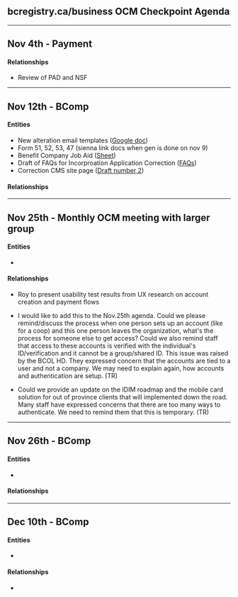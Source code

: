 ## bcregistry.ca/business OCM Checkpoint Agenda

----
Nov 4th - Payment
----
#### Relationships
* Review of PAD and NSF

----
Nov 12th - BComp
----
#### Entities
* New alteration email templates ([Google doc](https://docs.google.com/document/d/1WS-BtGhgppkUprzUWxVamQLtQfhFF9_XVhqNPjZGrkk/edit?usp=sharing))
* Form 51, 52, 53, 47 (sienna link docs when gen is done on nov 9)
* Benefit Company Job Aid ([Sheet](https://docs.google.com/spreadsheets/d/1zTzC3fSwit2DikDx6AFFJHxYK8mAtkGbRQdh0td1M0k/edit?usp=sharing))
* Draft of FAQs for Incorproation Application Correction ([FAQs](https://docs.google.com/document/d/1e6Vr1IAiBUM15pZUI53caYHVUbk6qkiogyt0wX8l3yg/edit?usp=sharing))
* Correction CMS site page ([Draft number 2](https://docs.google.com/document/d/1Sq9eXD-d4Oc_QhYnuHaipFhHSEmTuD_8H_-WktDzj7M/edit?usp=sharing))
#### Relationships
----
Nov 25th - Monthly OCM meeting with larger group
----
#### Entities
*
#### Relationships
* Roy to present usability test results from UX research on account creation and payment flows

* I would like to add this to the Nov.25th agenda. Could we please remind/discuss the process when one person sets up an account (like for a coop) and this one person leaves the organization, what's the process for someone else to get access? Could we also remind staff that access to these accounts is verified with the individual's ID/verification and it cannot be a group/shared ID. This issue was raised by the BCOL HD. They expressed concern that the accounts are tied to a user and not a company. We may need to explain again, how accounts and authentication are setup. (TR) 

* Could we provide an update on the IDIM roadmap and the mobile card solution for out of province clients that will implemented down the road. Many staff have expressed concerns that there are too many ways to authenticate. We need to remind them that this is temporary. (TR)

----

Nov 26th - BComp
----
#### Entities
* 
#### Relationships



----
Dec 10th - BComp
----
#### Entities
* 
#### Relationships
* 
